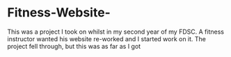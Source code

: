 # Fitness-Website-
This was a project I took on whilst in my second year of my FDSC. A fitness instructor wanted his website re-worked and I started work on it. The project fell through, but this was as far as I got
